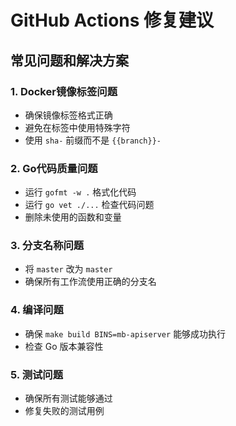# GitHub Actions 修复建议

## 常见问题和解决方案

### 1. Docker镜像标签问题

- 确保镜像标签格式正确
- 避免在标签中使用特殊字符
- 使用 `sha-` 前缀而不是 `{{branch}}-`

### 2. Go代码质量问题

- 运行 `gofmt -w .` 格式化代码
- 运行 `go vet ./...` 检查代码问题
- 删除未使用的函数和变量

### 3. 分支名称问题

- 将 `master` 改为 `master`
- 确保所有工作流使用正确的分支名

### 4. 编译问题

- 确保 `make build BINS=mb-apiserver` 能够成功执行
- 检查 Go 版本兼容性

### 5. 测试问题

- 确保所有测试能够通过
- 修复失败的测试用例
